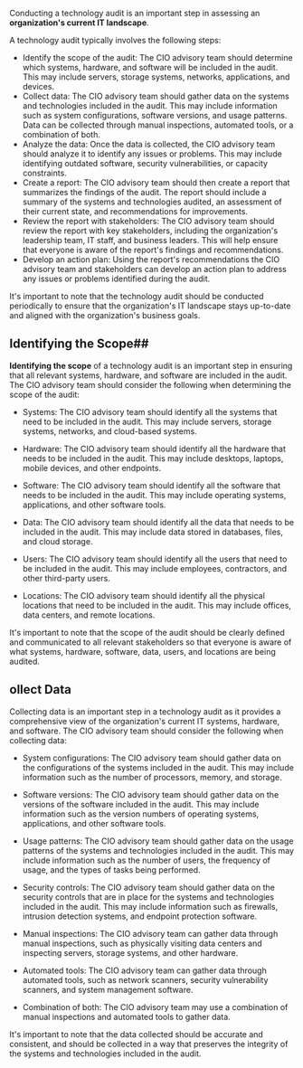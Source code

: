 Conducting a technology audit is an important step in assessing an **organization's current IT landscape**. 

A technology audit typically involves the following steps:
- Identify the scope of the audit: The CIO advisory team should determine which systems, hardware, and software will be included in the audit. This may include servers, storage systems, networks, applications, and devices.
- Collect data: The CIO advisory team should gather data on the systems and technologies included in the audit. This may include information such as system configurations, software versions, and usage patterns. Data can be collected through manual inspections, automated tools, or a combination of both.
- Analyze the data: Once the data is collected, the CIO advisory team should analyze it to identify any issues or problems. This may include identifying outdated software, security vulnerabilities, or capacity constraints.
- Create a report: The CIO advisory team should then create a report that summarizes the findings of the audit. The report should include a summary of the systems and technologies audited, an assessment of their current state, and recommendations for improvements.
- Review the report with stakeholders: The CIO advisory team should review the report with key stakeholders, including the organization's leadership team, IT staff, and business leaders. This will help ensure that everyone is aware of the report's findings and recommendations.
- Develop an action plan: Using the report's recommendations the CIO advisory team and stakeholders can develop an action plan to address any issues or problems identified during the audit.

It's important to note that the technology audit should be conducted periodically to ensure that the organization's IT landscape stays up-to-date and aligned with the organization's business goals. 


## Identifying the Scope##
**Identifying the scope** of a technology audit is an important step in ensuring that all relevant systems, hardware, and software are included in the audit. The CIO advisory team should consider the following when determining the scope of the audit:

- Systems: The CIO advisory team should identify all the systems that need to be included in the audit. This may include servers, storage systems, networks, and cloud-based systems.

- Hardware: The CIO advisory team should identify all the hardware that needs to be included in the audit. This may include desktops, laptops, mobile devices, and other endpoints.

- Software: The CIO advisory team should identify all the software that needs to be included in the audit. This may include operating systems, applications, and other software tools.

- Data: The CIO advisory team should identify all the data that needs to be included in the audit. This may include data stored in databases, files, and cloud storage.

- Users: The CIO advisory team should identify all the users that need to be included in the audit. This may include employees, contractors, and other third-party users.

- Locations: The CIO advisory team should identify all the physical locations that need to be included in the audit. This may include offices, data centers, and remote locations.

It's important to note that the scope of the audit should be clearly defined and communicated to all relevant stakeholders so that everyone is aware of what systems, hardware, software, data, users, and locations are being audited.


## ollect Data ##
Collecting data is an important step in a technology audit as it provides a comprehensive view of the organization's current IT systems, hardware, and software. The CIO advisory team should consider the following when collecting data:

- System configurations: The CIO advisory team should gather data on the configurations of the systems included in the audit. This may include information such as the number of processors, memory, and storage.

- Software versions: The CIO advisory team should gather data on the versions of the software included in the audit. This may include information such as the version numbers of operating systems, applications, and other software tools.

- Usage patterns: The CIO advisory team should gather data on the usage patterns of the systems and technologies included in the audit. This may include information such as the number of users, the frequency of usage, and the types of tasks being performed.

- Security controls: The CIO advisory team should gather data on the security controls that are in place for the systems and technologies included in the audit. This may include information such as firewalls, intrusion detection systems, and endpoint protection software.

- Manual inspections: The CIO advisory team can gather data through manual inspections, such as physically visiting data centers and inspecting servers, storage systems, and other hardware.

- Automated tools: The CIO advisory team can gather data through automated tools, such as network scanners, security vulnerability scanners, and system management software.

- Combination of both: The CIO advisory team may use a combination of manual inspections and automated tools to gather data.

It's important to note that the data collected should be accurate and consistent, and should be collected in a way that preserves the integrity of the systems and technologies included in the audit.
